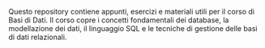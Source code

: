 Questo repository contiene appunti, esercizi e materiali utili per il corso di Basi di Dati. Il corso copre i concetti fondamentali dei database, la modellazione dei dati, il linguaggio SQL e le tecniche di gestione delle basi di dati relazionali.
